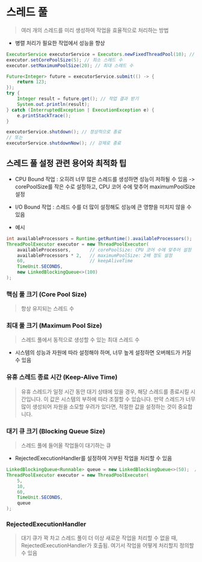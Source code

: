 # 스레드 풀
> 여러 개의 스레드를 미리 생성하여 작업을 효율적으로 처리하는 방법
- 병렬 처리가 필요한 작업에서 성능을 향상

```java
ExecutorService executorService = Executors.newFixedThreadPool(10); // 10개의 스레드 풀 생성
executor.setCorePoolSize(5); // 최소 스레드 수
executor.setMaximumPoolSize(20); // 최대 스레드 수

Future<Integer> future = executorService.submit(() -> {
    return 123;
});
try {
    Integer result = future.get(); // 작업 결과 받기
    System.out.println(result);
} catch (InterruptedException | ExecutionException e) {
    e.printStackTrace();
}

executorService.shutdown(); // 정상적으로 종료
// 또는
executorService.shutdownNow(); // 강제로 종료
```

## 스레드 풀 설정 관련 용어와 최적화 팁
- CPU Bound 작업 : 오히려 너무 많은 스레드를 생성하면 성능이 저하될 수 있음 -> corePoolSize를 작은 수로 설정하고, CPU 코어 수에 맞추어 maximumPoolSize 설정
- I/O Bound 작업 : 스레드 수를 더 많이 설정해도 성능에 큰 영향을 미치지 않을 수 있음 

- 예시 
```java
int availableProcessors = Runtime.getRuntime().availableProcessors();
ThreadPoolExecutor executor = new ThreadPoolExecutor(
    availableProcessors,       // corePoolSize: CPU 코어 수에 맞추어 설정
    availableProcessors * 2,   // maximumPoolSize: 2배 정도 설정
    60,                        // keepAliveTime
    TimeUnit.SECONDS,
    new LinkedBlockingQueue<>(100)
);
```

### 핵심 풀 크기 (Core Pool Size)
> 항상 유지되는 스레드 수

### 최대 풀 크기 (Maximum Pool Size) 
> 스레드 풀에서 동적으로 생성할 수 있는 최대 스레드 수
- 시스템의 성능과 자원에 따라 설정해야 하며, 너무 높게 설정하면 오버헤드가 커질 수 있음 

### 유휴 스레드 종료 시간 (Keep-Alive Time)
> 유휴 스레드가 일정 시간 동안 대기 상태에 있을 경우, 해당 스레드를 종료시킬 시간입니다. 이 값은 시스템의 부하에 따라 조절할 수 있습니다. 만약 스레드가 너무 많이 생성되어 자원을 소모할 우려가 있다면, 적절한 값을 설정하는 것이 중요합니다.

### 대기 큐 크기 (Blocking Queue Size)
> 스레드 풀에 들어올 작업들이 대기하는 큐
- RejectedExecutionHandler를 설정하여 거부된 작업을 처리할 수 있음  

```java
LinkedBlockingQueue<Runnable> queue = new LinkedBlockingQueue<>(50);  // 큐 크기 50
ThreadPoolExecutor executor = new ThreadPoolExecutor(
    5, 
    10, 
    60, 
    TimeUnit.SECONDS,
    queue
);
```

### RejectedExecutionHandler
> 대기 큐가 꽉 차고 스레드 풀이 더 이상 새로운 작업을 처리할 수 없을 때, RejectedExecutionHandler가 호출됨. 여기서 작업을 어떻게 처리할지 정의할 수 있음  

